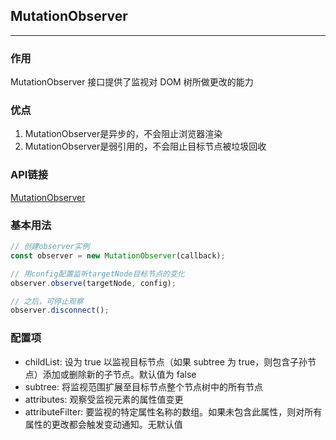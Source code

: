 ##  MutationObserver

---

### 作用
MutationObserver 接口提供了监视对 DOM 树所做更改的能力

### 优点
1. MutationObserver是异步的，不会阻止浏览器渲染
2. MutationObserver是弱引用的，不会阻止目标节点被垃圾回收

### API链接
[MutationObserver](https://developer.mozilla.org/zh-CN/docs/Web/API/MutationObserver)

### 基本用法
```javascript
// 创建observer实例
const observer = new MutationObserver(callback);

// 用config配置监听targetNode目标节点的变化
observer.observe(targetNode, config);

// 之后，可停止观察
observer.disconnect();
```

### 配置项
- childList: 设为 true 以监视目标节点（如果 subtree 为 true，则包含子孙节点）添加或删除新的子节点。默认值为 false
- subtree: 将监视范围扩展至目标节点整个节点树中的所有节点
- attributes: 观察受监视元素的属性值变更
- attributeFilter: 要监视的特定属性名称的数组。如果未包含此属性，则对所有属性的更改都会触发变动通知。无默认值
